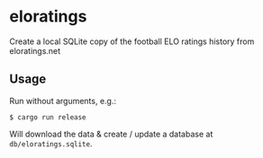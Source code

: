 # eloratings

Create a local SQLite copy of the football ELO ratings history from eloratings.net

## Usage

Run without arguments, e.g.:

```shell
$ cargo run release
```

Will download the data & create / update a database at `db/eloratings.sqlite`.


